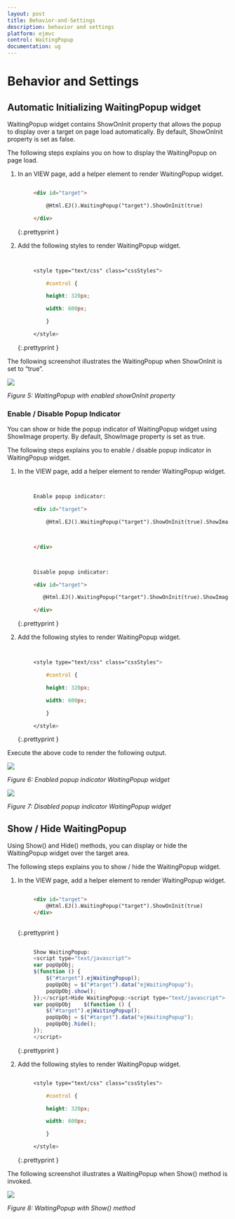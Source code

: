 ```yaml
---
layout: post
title: Behavior-and-Settings
description: behavior and settings
platform: ejmvc
control: WaitingPopup
documentation: ug
---
```


# Behavior and Settings

## Automatic Initializing WaitingPopup widget

WaitingPopup widget contains ShowOnInit property that allows the popup to display over a target on page load automatically. By default, ShowOnInit property is set as false.

The following steps explains you on how to display the WaitingPopup on page load.

1. In an VIEW page, add a helper element to render WaitingPopup widget.

   ~~~ html

		<div id="target">

		    @Html.EJ().WaitingPopup("target").ShowOnInit(true)

		</div>


   ~~~
   {:.prettyprint }

2. Add the following styles to render WaitingPopup widget.

   ~~~ css


		<style type="text/css" class="cssStyles">

		    #control {

			height: 320px;

			width: 600px;

		    }

		</style>

   ~~~
   {:.prettyprint }

The following screenshot illustrates the WaitingPopup when ShowOnInit is set to “true”.

![](Behavior-and-Settings_images/Behavior-and-Settings_img1.png)



_Figure 5: WaitingPopup with enabled showOnInit property_

### Enable / Disable Popup Indicator

You can show or hide the popup indicator of WaitingPopup widget using ShowImage property. By default, ShowImage property is set as true.

The following steps explains you to enable / disable popup indicator in WaitingPopup widget.

1. In the VIEW page, add a helper element to render WaitingPopup widget.

   ~~~ html


		Enable popup indicator:

		<div id="target">

		    @Html.EJ().WaitingPopup("target").ShowOnInit(true).ShowImage(true).Text("Loading... Please wait...")



		</div>



		Disable popup indicator:

		<div id="target">

		   @Html.EJ().WaitingPopup("target").ShowOnInit(true).ShowImage(false).Text("Loading... Please wait...")

		</div>

   ~~~
   {:.prettyprint }

2. Add the following styles to render WaitingPopup widget.

   ~~~ css


		<style type="text/css" class="cssStyles">

		    #control {

			height: 320px;

			width: 600px;

		    }

		</style>

   ~~~
   {:.prettyprint }

Execute the above code to render the following output.

![](Behavior-and-Settings_images/Behavior-and-Settings_img2.png)



_Figure 6: Enabled popup indicator WaitingPopup widget_

![](Behavior-and-Settings_images/Behavior-and-Settings_img3.png)



_Figure 7: Disabled popup indicator WaitingPopup widget_

## Show / Hide WaitingPopup

Using Show() and Hide() methods, you can display or hide the WaitingPopup widget over the target area.

The following steps explains you to show / hide the WaitingPopup widget.

1. In the VIEW page, add a helper element to render WaitingPopup widget.

   ~~~ html

		<div id="target">
			@Html.EJ().WaitingPopup("target").ShowOnInit(true)
		</div>
		
   ~~~
   {:.prettyprint }
   
   ~~~ js
		
		Show WaitingPopup:
		<script type="text/javascript"> 
		var popUpObj;   
		$(function () {
			$("#target").ejWaitingPopup();
			popUpObj = $("#target").data("ejWaitingPopup");
			popUpObj.show();  
		});</script>Hide WaitingPopup:<script type="text/javascript"> 
		var popUpObj    $(function () {  
			$("#target").ejWaitingPopup();
			popUpObj = $("#target").data("ejWaitingPopup"); 
			popUpObj.hide(); 
		});
		</script>

   ~~~
   {:.prettyprint }

2. Add the following styles to render WaitingPopup widget.

   ~~~ css

		<style type="text/css" class="cssStyles">

		    #control {

			height: 320px;

			width: 600px;

		    }

		</style>
   ~~~
   {:.prettyprint }


The following screenshot illustrates a WaitingPopup when Show() method is invoked.

![](Behavior-and-Settings_images/Behavior-and-Settings_img4.png)



_Figure 8: WaitingPopup with Show() method_

